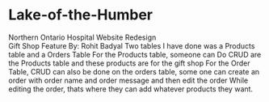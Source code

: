 # Lake-of-the-Humber
Northern Ontario Hospital Website Redesign<br/>
Gift Shop Feature By: Rohit Badyal
Two tables I have done was a Products table and a Orders Table 
For the Products table, someone can Do CRUD are the Products table and these products are for the gift shop
For the Order Table, CRUD can also be done on the orders table, some one can create an order with order name and order message and then edit the order
While editing the order, thats where they can add whatever products they want.
